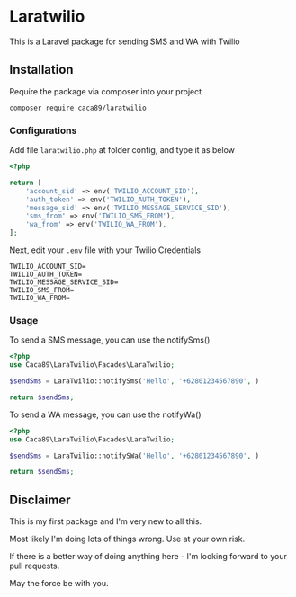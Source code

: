 # Laratwilio
This is a Laravel package for sending SMS and WA with Twilio

## Installation
Require the package via composer into your project
```shell
composer require caca89/laratwilio
```
### Configurations
Add file `laratwilio.php` at folder config, and type it as below
```php
<?php

return [
    'account_sid' => env('TWILIO_ACCOUNT_SID'),
    'auth_token' => env('TWILIO_AUTH_TOKEN'),
    'message_sid' => env('TWILIO_MESSAGE_SERVICE_SID'),
    'sms_from' => env('TWILIO_SMS_FROM'),
	'wa_from' => env('TWILIO_WA_FROM'),
];
```
Next, edit your `.env` file with your Twilio Credentials
```
TWILIO_ACCOUNT_SID=
TWILIO_AUTH_TOKEN=
TWILIO_MESSAGE_SERVICE_SID=
TWILIO_SMS_FROM=
TWILIO_WA_FROM=
```

### Usage
To send a SMS message, you can use the notifySms()
```php
<?php
use Caca89\LaraTwilio\Facades\LaraTwilio;

$sendSms = LaraTwilio::notifySms('Hello', '+62801234567890', )

return $sendSms;
```
To send a WA message, you can use the notifyWa()
```php
<?php
use Caca89\LaraTwilio\Facades\LaraTwilio;

$sendSms = LaraTwilio::notifySWa('Hello', '+62801234567890', )

return $sendSms;
```

## Disclaimer
This is my first package and I'm very new to all this.

Most likely I'm doing lots of things wrong. Use at your own risk.

If there is a better way of doing anything here - I'm looking forward to your pull requests.

May the force be with you.